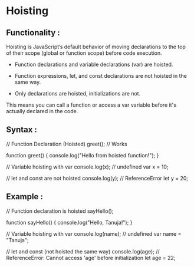 # Hoisting  

## Functionality :

Hoisting is JavaScript’s default behavior of moving declarations to the top of their scope (global or function scope) before code execution.

- Function declarations and variable declarations (var) are hoisted.

- Function expressions, let, and const declarations are not hoisted in the same way.

- Only declarations are hoisted, initializations are not.

This means you can call a function or access a var variable before it's actually declared in the code.

## Syntax :


// Function Declaration (Hoisted)
greet(); // Works

function greet() {
  console.log("Hello from hoisted function!");
}

// Variable hoisting with var
console.log(x); // undefined
var x = 10;

// let and const are not hoisted
console.log(y); // ReferenceError
let y = 20;

## Example :

// Function declaration is hoisted
sayHello();

function sayHello() {
  console.log("Hello, Tanuja!");
}

// Variable hoisting with var
console.log(name); // undefined
var name = "Tanuja";

// let and const (not hoisted the same way)
console.log(age); // ReferenceError: Cannot access 'age' before initialization
let age = 22;
